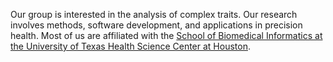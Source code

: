 Our group is interested in the analysis of complex traits. Our research involves methods, software development, and applications in precision health. Most of us are affiliated with the [School of Biomedical Informatics at the University of Texas Health Science Center at Houston](http://www.uth.edu/).
